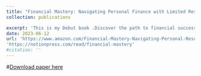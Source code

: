 ```yaml
---
title: "Financial Mastery: Navigating Personal Finance with Limited Resources"
collection: publications

excerpt: 'This is my Debut book .Discover the path to financial success even with limited resources in "Mastering Personal Finance with Limited Resources." This comprehensive guidebook provides practical strategies, expert advice, and actionable steps to empower readers to take control of their finances and build a secure future.'
date: 2023-06-12
url: 'https://www.amazon.com/Financial-Mastery-Navigating-Personal-Resources-ebook/dp/B0C7RHFS5X/ref=sr_1_1?crid=5GIFNU00NIX9&keywords=financial+mastery&qid=1686903671&s=digital-text&sprefix=%2Cdigital-text%2C219&sr=1-1'
'https://notionpress.com/read/financial-mastery'
#citation: ''
---
```



#[Download paper here](https://ieeexplore.ieee.org/stamp/stamp.jsp?arnumber=8379684)

